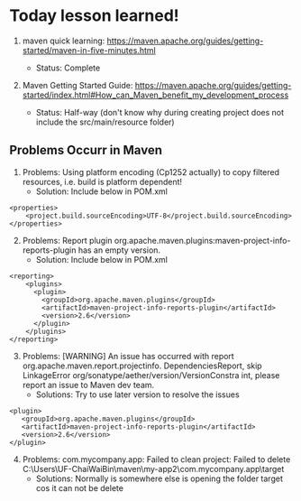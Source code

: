 # Today lesson learned!
1. maven quick learning: https://maven.apache.org/guides/getting-started/maven-in-five-minutes.html
   * Status: Complete

2. Maven Getting Started Guide: https://maven.apache.org/guides/getting-started/index.html#How_can_Maven_benefit_my_development_process
   * Status: Half-way (don't know why during creating project does not include the src/main/resource folder)

## Problems Occurr in Maven 
1. Problems: Using platform encoding (Cp1252 actually) to copy filtered resources, i.e. build is platform dependent!
   * Solution: Include below in POM.xml
```
<properties>
	<project.build.sourceEncoding>UTF-8</project.build.sourceEncoding>
</properties>
```
2. Problems: Report plugin org.apache.maven.plugins:maven-project-info-reports-plugin has an empty version.
   * Solution: Include below in POM.xml

```
<reporting>
    <plugins>
      <plugin>
        <groupId>org.apache.maven.plugins</groupId>
        <artifactId>maven-project-info-reports-plugin</artifactId>
        <version>2.6</version>
      </plugin>
    </plugins>
</reporting>
```
3. Problems: [WARNING] An issue has occurred with report org.apache.maven.report.projectinfo. DependenciesReport, skip LinkageError org/sonatype/aether/version/VersionConstra int, please report an issue to Maven dev team.
   * Solutions: Try to use later version to resolve the issues

```
<plugin>
   <groupId>org.apache.maven.plugins</groupId>
   <artifactId>maven-project-info-reports-plugin</artifactId>
   <version>2.6</version>
</plugin>
```
4. Problems: com.mycompany.app: Failed to clean project: Failed to delete C:\Users\UF-ChaiWaiBin\maven\my-app2\com.mycompany.app\target
   * Solutions: Normally is somewhere else is opening the folder target cos it can not be delete